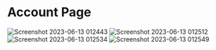 # Account Page

![Screenshot 2023-06-13 012443](https://github.com/Wajeed-Mabroukeh/Modren-House-React-GSG-/assets/57049753/1b208b70-e9c5-4757-8fef-952b8e2287c8)
![Screenshot 2023-06-13 012512](https://github.com/Wajeed-Mabroukeh/Modren-House-React-GSG-/assets/57049753/0f1d264f-5b47-4ef5-b244-079a652f6dea)
![Screenshot 2023-06-13 012534](https://github.com/Wajeed-Mabroukeh/Modren-House-React-GSG-/assets/57049753/c3a1d689-7665-45dc-a685-048db74e9db3)
![Screenshot 2023-06-13 012549](https://github.com/Wajeed-Mabroukeh/Modren-House-React-GSG-/assets/57049753/dcb861ad-7599-444e-af03-2bb2669176e9)
